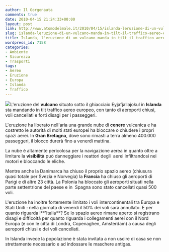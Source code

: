 ```yaml
---
author: Il Gorgonauta
comments: true
date: 2010-04-15 21:24:33+00:00
layout: post
link: http://www.atomodelmale.it/2010/04/15/islanda-leruzione-di-un-vulcano-manda-in-tilt-il-traffico-aereo-europeo/
slug: islanda-leruzione-di-un-vulcano-manda-in-tilt-il-traffico-aereo-europeo
title: Islanda, l'eruzione di un vulcano manda in tilt il traffico aereo europeo.
wordpress_id: 7158
categories:
- Ambiente
- Sicurezza
- Trasporti
tags:
- Aereo
- Eruzione
- Europa
- Islanda
- Traffico
---
```


[![](http://www.atomodelmale.it/wp-content/uploads/2010/04/islanda-vulcano-300x184.jpg)](http://www.atomodelmale.it/wp-content/uploads/2010/04/islanda-vulcano.jpg)L'eruzione del **vulcano** situato sotto il ghiacciaio Eyjafjallajokul in **Islanda** sta mandando in tilt traffico aereo europeo, con tanto di aeroporti chiusi, voli cancellati e forti disagi per i passeggeri.

L'eruzione ha liberato nell'aria una grande nube di **cenere** vulcanica e ha costretto le autorità di molti stati europei ha bloccare o chiudere i propri spazi aerei. In **Gran Bretagna**, dove sono rimasti a terra almeno 400.000 passeggeri, il blocco durerà fino a venerdì mattina.

La nube è altamente pericolosa per la navigazione aerea in quanto oltre a limitare la **visibilità** può danneggiare i reattori degli  aerei infiltrandosi nei motori e bloccando le eliche.

Mentre anche la Danimarca ha chiuso il proprio spazio aereo (chiusura quasi totale per Svezia e Norvegia) la **Francia** ha chiuso gli aeroporti di Parigi e di altre 23 città. La Polonia ha bloccato gli aeroporti situati nella parte settentrione del paese e in  Spagna sono stato cancellati quasi 500 voli.  <!-- more -->



L'eruzione ha inoltre fortemente limitato i voli intercontinentali tra Europa e Stati Uniti : nella giornata di venerdì il 50% dei voli sarà annullato. E per quanto riguarda l**'Italia**? Se lo spazio aereo rimane aperto si registrano disagi e difficoltà per quanto riguarda i collegamenti aerei con il Nord Europa (e con le città di Londra, Copenaghen, Amsterdam) a causa degli aeroporti chiusi e dei voli cancellati.

In Islanda invece la popolazione è stata invitata a non uscire di casa se non strettamente necessario e ad indossare le maschere antigas.
